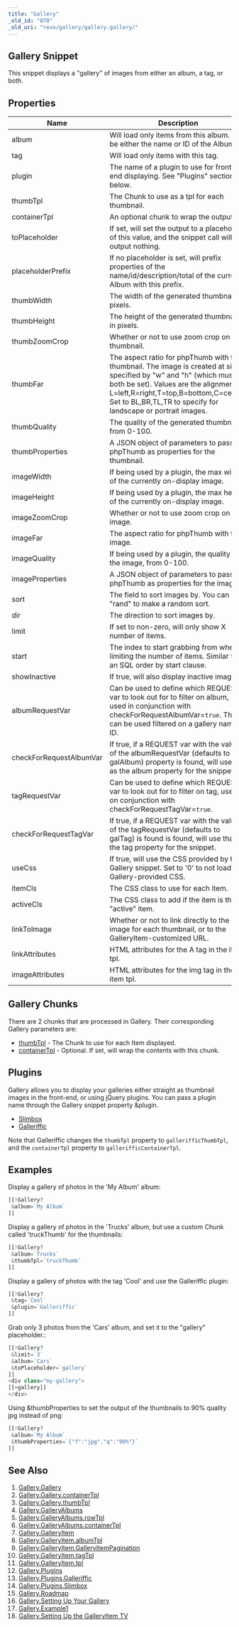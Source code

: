 ```yaml
---
title: "Gallery"
_old_id: "870"
_old_uri: "revo/gallery/gallery.gallery/"
---
```


## Gallery Snippet

 This snippet displays a "gallery" of images from either an album, a tag, or both.

## Properties

 | Name                    | Description                                                                                                                                                                                                                                                         | Default Value   |
 | ----------------------- | ------------------------------------------------------------------------------------------------------------------------------------------------------------------------------------------------------------------------------------------------------------------- | --------------- |
 | album                   | Will load only items from this album. Can be either the name or ID of the Album.                                                                                                                                                                                    |                 |
 | tag                     | Will load only items with this tag.                                                                                                                                                                                                                                 |                 |
 | plugin                  | The name of a plugin to use for front-end displaying. See "Plugins" section below.                                                                                                                                                                                  |                 |
 | thumbTpl                | The Chunk to use as a tpl for each thumbnail.                                                                                                                                                                                                                       | galItemThumb    |
 | containerTpl            | An optional chunk to wrap the output in.                                                                                                                                                                                                                            |                 |
 | toPlaceholder           | If set, will set the output to a placeholder of this value, and the snippet call will output nothing.                                                                                                                                                               |                 |
 | placeholderPrefix       | If no placeholder is set, will prefix properties of the name/id/description/total of the current Album with this prefix.                                                                                                                                            | gallery.        |
 | thumbWidth              | The width of the generated thumbnail, in pixels.                                                                                                                                                                                                                    | 100             |
 | thumbHeight             | The height of the generated thumbnail, in pixels.                                                                                                                                                                                                                   | 100             |
 | thumbZoomCrop           | Whether or not to use zoom crop on the thumbnail.                                                                                                                                                                                                                   | 1               |
 | thumbFar                | The aspect ratio for phpThumb with the thumbnail. The image is created at size specified by "w" and "h" (which must both be set). Values are the alignment: L=left,R=right,T=top,B=bottom,C=center. Set to BL,BR,TL,TR to specify for landscape or portrait images. | C               |
 | thumbQuality            | The quality of the generated thumbnail, from 0-100.                                                                                                                                                                                                                 | 90              |
 | thumbProperties         | A JSON object of parameters to pass to phpThumb as properties for the thumbnail.                                                                                                                                                                                    |                 |
 | imageWidth              | If being used by a plugin, the max width of the currently on-display image.                                                                                                                                                                                         | 500             |
 | imageHeight             | If being used by a plugin, the max height of the currently on-display image.                                                                                                                                                                                        | 500             |
 | imageZoomCrop           | Whether or not to use zoom crop on the image.                                                                                                                                                                                                                       |                 |
 | imageFar                | The aspect ratio for phpThumb with the image.                                                                                                                                                                                                                       |                 |
 | imageQuality            | If being used by a plugin, the quality of the image, from 0-100.                                                                                                                                                                                                    | 90              |
 | imageProperties         | A JSON object of parameters to pass to phpThumb as properties for the image.                                                                                                                                                                                        |                 |
 | sort                    | The field to sort images by. You can use "rand" to make a random sort.                                                                                                                                                                                              | rank            |
 | dir                     | The direction to sort images by.                                                                                                                                                                                                                                    | ASC             |
 | limit                   | If set to non-zero, will only show X number of items.                                                                                                                                                                                                               | 0               |
 | start                   | The index to start grabbing from when limiting the number of items. Similar to an SQL order by start clause.                                                                                                                                                        | 0               |
 | showInactive            | If true, will also display inactive images.                                                                                                                                                                                                                         | false           |
 | albumRequestVar         | Can be used to define which REQUEST var to look out for to filter on album, used in conjunction with checkForRequestAlbumVar=`true`. This can be used filtered on a gallery name or ID.                                                                             | galAlbum        |
 | checkForRequestAlbumVar | If true, if a REQUEST var with the value of the albumRequestVar (defaults to galAlbum) property is found, will use that as the album property for the snippet.                                                                                                      | false           |
 | tagRequestVar           | Can be used to define which REQUEST var to look out for to filter on tag, used on conjunction with checkForRequestTagVar=`true`.                                                                                                                                    | galTag          |
 | checkForRequestTagVar   | If true, if a REQUEST var with the value of the tagRequestVar (defaults to galTag) is found is found, will use that as the tag property for the snippet.                                                                                                            | false           |
 | useCss                  | If true, will use the CSS provided by the Gallery snippet. Set to '0' to not load any Gallery-provided CSS.                                                                                                                                                         | 1 (true)        |
 | itemCls                 | The CSS class to use for each item.                                                                                                                                                                                                                                 | gal-item        |
 | activeCls               | The CSS class to add if the item is the "active" item.                                                                                                                                                                                                              | gal-item-active |
 | linkToImage             | Whether or not to link directly to the image for each thumbnail, or to the GalleryItem-customized URL.                                                                                                                                                              | 0               |
 | linkAttributes          | HTML attributes for the A tag in the item tpl.                                                                                                                                                                                                                      |                 |
 | imageAttributes         | HTML attributes for the img tag in the item tpl.                                                                                                                                                                                                                    |                 |

## Gallery Chunks

 There are 2 chunks that are processed in Gallery. Their corresponding Gallery parameters are:

- [thumbTpl](/extras/revo/gallery/gallery.gallery/gallery.gallery.thumbtpl "Gallery.Gallery.thumbTpl") - The Chunk to use for each Item displayed.
- [containerTpl](/extras/revo/gallery/gallery.gallery/gallery.gallery.containertpl "Gallery.Gallery.containerTpl") - Optional. If set, will wrap the contents with this chunk.

## Plugins

 Gallery allows you to display your galleries either straight as thumbnail images in the front-end, or using jQuery plugins. You can pass a plugin name through the Gallery snippet property &plugin.

- [Slimbox](/extras/revo/gallery/gallery.plugins/gallery.plugins.slimbox "Gallery.Plugins.Slimbox")
- [Galleriffic](/extras/revo/gallery/gallery.plugins/gallery.plugins.galleriffic "Gallery.Plugins.Galleriffic")

 Note that Galleriffic changes the `thumbTpl` property to `gallerifficThumbTpl`, and the `containerTpl` property to `gallerifficContainerTpl`.

## Examples

 Display a gallery of photos in the 'My Album' album:

 ``` php 
[[!Gallery? 
  &album=`My Album`
]]
```

 Display a gallery of photos in the 'Trucks' album, but use a custom Chunk called 'truckThumb' for the thumbnails:

 ``` php 
[[!Gallery? 
  &album=`Trucks` 
  &thumbTpl=`truckThumb`
]]
```

 Display a gallery of photos with the tag 'Cool' and use the Galleriffic plugin:

 ``` php 
[[!Gallery? 
  &tag=`Cool` 
  &plugin=`Galleriffic`
]]
```

 Grab only 3 photos from the 'Cars' album, and set it to the "gallery" placeholder.:

 ``` php
[[!Gallery? 
  &limit=`3` 
  &album=`Cars` 
  &toPlaceholder=`gallery`
]]
<div class="my-gallery">
[[+gallery]]
</div>
```

 Using &thumbProperties to set the output of the thumbnails to 90% quality jpg instead of png:

 ``` php
[[!Gallery? 
  &album=`My Album` 
  &thumbProperties=`{"f":"jpg","q":"90%"}`
]]
```

## See Also

1. [Gallery.Gallery](/extras/revo/gallery/gallery.gallery)
  1. [Gallery.Gallery.containerTpl](/extras/revo/gallery/gallery.gallery/gallery.gallery.containertpl)
  2. [Gallery.Gallery.thumbTpl](/extras/revo/gallery/gallery.gallery/gallery.gallery.thumbtpl)
2. [Gallery.GalleryAlbums](/extras/revo/gallery/gallery.galleryalbums)
  1. [Gallery.GalleryAlbums.rowTpl](/extras/revo/gallery/gallery.galleryalbums/gallery.galleryalbums.rowtpl)
  2. [Gallery.GalleryAlbums.containerTpl](extras/revo/gallery/gallery.galleryalbums/gallery.galleryalbums.containertpl)
3. [Gallery.GalleryItem](/extras/revo/gallery/gallery.galleryitem)
  1. [Gallery.GalleryItem.albumTpl](/extras/revo/gallery/gallery.galleryitem/gallery.galleryitem.albumtpl)
  2. [Gallery.GalleryItem.GalleryItemPagination](/extras/revo/gallery/gallery.galleryitem/gallery.galleryitem.galleryitempagination)
  3. [Gallery.GalleryItem.tagTpl](/extras/revo/gallery/gallery.galleryitem/gallery.galleryitem.tagtpl)
  4. [Gallery.GalleryItem.tpl](/extras/revo/gallery/gallery.galleryitem/gallery.galleryitem.tpl)
4. [Gallery.Plugins](/extras/revo/gallery/gallery.plugins)
  1. [Gallery.Plugins.Galleriffic](/extras/revo/gallery/gallery.plugins/gallery.plugins.galleriffic)
  2. [Gallery.Plugins.Slimbox](/extras/revo/gallery/gallery.plugins/gallery.plugins.slimbox)
5. [Gallery.Roadmap](/extras/revo/gallery/gallery.roadmap)
6. [Gallery.Setting Up Your Gallery](/extras/revo/gallery/gallery.setting-up-your-gallery)
7. [Gallery.Example1](/extras/revo/gallery/gallery.example1)
8. [Gallery.Setting Up the GalleryItem TV](/extras/revo/gallery/gallery.setting-up-the-galleryitem-tv)